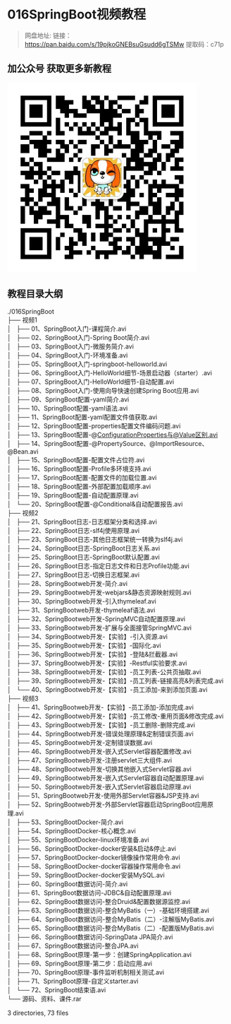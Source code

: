 # 016SpringBoot视频教程

> 网盘地址: 链接：https://pan.baidu.com/s/19pjkoGNEBsuGsudd6gTSMw 提取码：c71p

## 加公众号 获取更多新教程
 ![](assets/vxlogo.jpg)
## 教程目录大纲
./016SpringBoot  
├── 视频1  
│   ├── 01、SpringBoot入门-课程简介.avi  
│   ├── 02、SpringBoot入门-Spring Boot简介.avi  
│   ├── 03、SpringBoot入门-微服务简介.avi  
│   ├── 04、SpringBoot入门-环境准备.avi  
│   ├── 05、SpringBoot入门-springboot-helloworld.avi  
│   ├── 06、SpringBoot入门-HelloWorld细节-场景启动器（starter）.avi  
│   ├── 07、SpringBoot入门-HelloWorld细节-自动配置.avi  
│   ├── 08、SpringBoot入门-使用向导快速创建Spring Boot应用.avi  
│   ├── 09、SpringBoot配置-yaml简介.avi  
│   ├── 10、SpringBoot配置-yaml语法.avi  
│   ├── 11、SpringBoot配置-yaml配置文件值获取.avi  
│   ├── 12、SpringBoot配置-properties配置文件编码问题.avi  
│   ├── 13、SpringBoot配置-@ConfigurationProperties与@Value区别.avi  
│   ├── 14、SpringBoot配置-@PropertySource、@ImportResource、@Bean.avi  
│   ├── 15、SpringBoot配置-配置文件占位符.avi  
│   ├── 16、SpringBoot配置-Profile多环境支持.avi  
│   ├── 17、SpringBoot配置-配置文件的加载位置.avi  
│   ├── 18、SpringBoot配置-外部配置加载顺序.avi  
│   ├── 19、SpringBoot配置-自动配置原理.avi  
│   └── 20、SpringBoot配置-@Conditional&自动配置报告.avi  
├── 视频2  
│   ├── 21、SpringBoot日志-日志框架分类和选择.avi  
│   ├── 22、SpringBoot日志-slf4j使用原理.avi  
│   ├── 23、SpringBoot日志-其他日志框架统一转换为slf4j.avi  
│   ├── 24、SpringBoot日志-SpringBoot日志关系.avi  
│   ├── 25、SpringBoot日志-SpringBoot默认配置.avi  
│   ├── 26、SpringBoot日志-指定日志文件和日志Profile功能.avi  
│   ├── 27、SpringBoot日志-切换日志框架.avi  
│   ├── 28、SpringBootweb开发-简介.avi  
│   ├── 29、SpringBootweb开发-webjars&静态资源映射规则.avi  
│   ├── 30、SpringBootweb开发-引入thymeleaf.avi  
│   ├── 31、SpringBootweb开发-thymeleaf语法.avi  
│   ├── 32、SpringBootweb开发-SpringMVC自动配置原理.avi  
│   ├── 33、SpringBootweb开发-扩展与全面接管SpringMVC.avi  
│   ├── 34、SpringBootweb开发-【实验】-引入资源.avi  
│   ├── 35、SpringBootweb开发-【实验】-国际化.avi  
│   ├── 36、SpringBootweb开发-【实验】-登陆&拦截器.avi  
│   ├── 37、SpringBootweb开发-【实验】-Restful实验要求.avi  
│   ├── 38、SpringBootweb开发-【实验】-员工列表-公共页抽取.avi  
│   ├── 39、SpringBootweb开发-【实验】-员工列表-链接高亮&列表完成.avi  
│   └── 40、SpringBootweb开发-【实验】-员工添加-来到添加页面.avi  
├── 视频3  
│   ├── 41、SpringBootweb开发-【实验】-员工添加-添加完成.avi  
│   ├── 42、SpringBootweb开发-【实验】-员工修改-重用页面&修改完成.avi  
│   ├── 43、SpringBootweb开发-【实验】-员工删除-删除完成.avi  
│   ├── 44、SpringBootweb开发-错误处理原理&定制错误页面.avi  
│   ├── 45、SpringBootweb开发-定制错误数据.avi  
│   ├── 46、SpringBootweb开发-嵌入式Servlet容器配置修改.avi  
│   ├── 47、SpringBootweb开发-注册servlet三大组件.avi  
│   ├── 48、SpringBootweb开发-切换其他嵌入式Servlet容器.avi  
│   ├── 49、SpringBootweb开发-嵌入式Servlet容器自动配置原理.avi  
│   ├── 50、SpringBootweb开发-嵌入式Servlet容器启动原理.avi  
│   ├── 51、SpringBootweb开发-使用外部Servlet容器&JSP支持.avi  
│   ├── 52、SpringBootweb开发-外部Servlet容器启动SpringBoot应用原理.avi  
│   ├── 53、SpringBootDocker-简介.avi  
│   ├── 54、SpringBootDocker-核心概念.avi  
│   ├── 55、SpringBootDocker-linux环境准备.avi  
│   ├── 56、SpringBootDocker-docker安装&启动&停止.avi  
│   ├── 57、SpringBootDocker-docker镜像操作常用命令.avi  
│   ├── 58、SpringBootDocker-docker容器操作常用命令.avi  
│   ├── 59、SpringBootDocker-docker安装MySQL.avi  
│   ├── 60、SpringBoot数据访问-简介.avi  
│   ├── 61、SpringBoot数据访问-JDBC&自动配置原理.avi  
│   ├── 62、SpringBoot数据访问-整合Druid&配置数据源监控.avi  
│   ├── 63、SpringBoot数据访问-整合MyBatis（一）-基础环境搭建.avi  
│   ├── 64、SpringBoot数据访问-整合MyBatis（二）-注解版MyBatis.avi  
│   ├── 65、SpringBoot数据访问-整合MyBatis（二）-配置版MyBatis.avi  
│   ├── 66、SpringBoot数据访问-SpringData JPA简介.avi  
│   ├── 67、SpringBoot数据访问-整合JPA.avi  
│   ├── 68、SpringBoot原理-第一步：创建SpringApplication.avi  
│   ├── 69、SpringBoot原理-第二步：启动应用.avi  
│   ├── 70、SpringBoot原理-事件监听机制相关测试.avi  
│   ├── 71、SpringBoot原理-自定义starter.avi  
│   └── 72、SpringBoot结束语.avi  
└── 源码、资料、课件.rar  
  
3 directories, 73 files  
